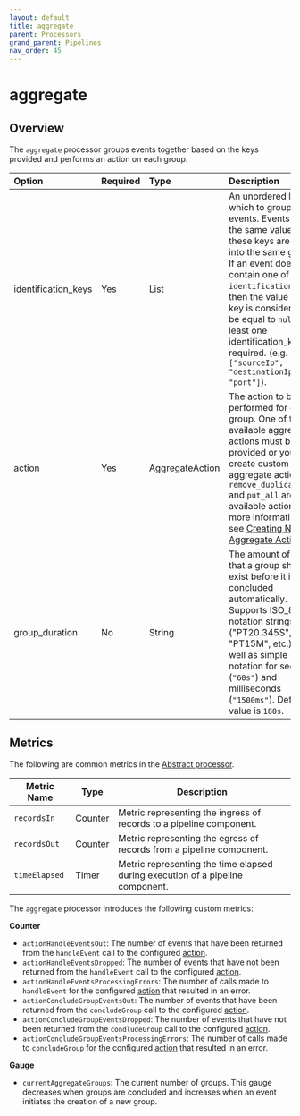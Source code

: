 ```yaml
---
layout: default
title: aggregate
parent: Processors
grand_parent: Pipelines
nav_order: 45
---
```


# aggregate

## Overview

The `aggregate` processor groups events together based on the keys provided and performs an action on each group.

Option | Required | Type | Description
:--- | :--- | :--- | :---
identification_keys | Yes | List | An unordered list by which to group events. Events with the same values for these keys are put into the same group. If an event does not contain one of the `identification_keys`, then the value of that key is considered to be equal to `null`. At least one identification_key is required. (e.g. `["sourceIp", "destinationIp", "port"]`).
action | Yes | AggregateAction | The action to be performed for each group. One of the available aggregate actions must be provided or you can create custom aggregate actions. `remove_duplicates` and `put_all` are available actions. For more information, see [Creating New Aggregate Actions](https://github.com/opensearch-project/data-prepper/tree/main/data-prepper-plugins/aggregate-processor#creating-new-aggregate-actions).
group_duration | No | String | The amount of time that a group should exist before it is concluded automatically. Supports ISO_8601 notation strings ("PT20.345S", "PT15M", etc.) as well as simple notation for seconds (`"60s"`) and milliseconds (`"1500ms"`). Default value is `180s`.

<!---## Configuration

Content will be added to this section.--->

## Metrics

The following are common metrics in the [Abstract processor](https://github.com/opensearch-project/data-prepper/blob/main/data-prepper-api/src/main/java/org/opensearch/dataprepper/model/processor/AbstractProcessor.java).

| Metric Name | Type | Description |
| ------------- | ---- | -----------|
| `recordsIn` | Counter | Metric representing the ingress of records to a pipeline component. |
| `recordsOut` | Counter | Metric representing the egress of records from a pipeline component. |
| `timeElapsed` | Timer | Metric representing the time elapsed during execution of a pipeline component. |


The `aggregate` processor introduces the following custom metrics:

**Counter**

* `actionHandleEventsOut`: The number of events that have been returned from the `handleEvent` call to the configured [action](https://github.com/opensearch-project/data-prepper/tree/main/data-prepper-plugins/aggregate-processor#action).
* `actionHandleEventsDropped`: The number of events that have not been returned from the `handleEvent` call to the configured [action](https://github.com/opensearch-project/data-prepper/tree/main/data-prepper-plugins/aggregate-processor#action).
* `actionHandleEventsProcessingErrors`: The number of calls made to `handleEvent` for the configured [action](https://github.com/opensearch-project/data-prepper/tree/main/data-prepper-plugins/aggregate-processor#action) that resulted in an error.
* `actionConcludeGroupEventsOut`: The number of events that have been returned from the `concludeGroup` call to the configured [action](https://github.com/opensearch-project/data-prepper/tree/main/data-prepper-plugins/aggregate-processor#action).
* `actionConcludeGroupEventsDropped`: The number of events that have not been returned from the `condludeGroup` call to the configured [action](https://github.com/opensearch-project/data-prepper/tree/main/data-prepper-plugins/aggregate-processor#action).
* `actionConcludeGroupEventsProcessingErrors`: The number of calls made to `concludeGroup` for the configured [action](https://github.com/opensearch-project/data-prepper/tree/main/data-prepper-plugins/aggregate-processor#action) that resulted in an error.

**Gauge**

* `currentAggregateGroups`: The current number of groups. This gauge decreases when groups are concluded and increases when an event initiates the creation of a new group.